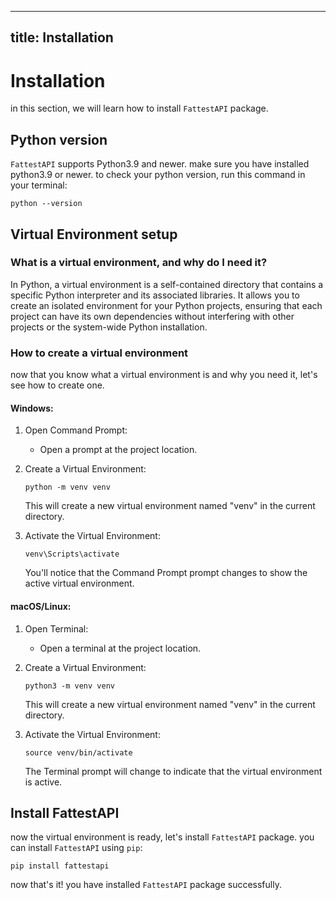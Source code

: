 -------------------------------------------
title: Installation
-------------------------------------------

# Installation
in this section, we will learn how to install `FattestAPI` package.

## Python version
`FattestAPI` supports Python3.9 and newer. make sure you have installed python3.9 or newer.
to check your python version, run this command in your terminal:

```shell
python --version
```

## Virtual Environment setup

### What is a virtual environment, and why do I need it?

In Python, a virtual environment is a self-contained directory that contains a specific Python interpreter and its
associated libraries. It allows you to create an isolated environment for your Python projects, ensuring that each
project can have its own dependencies without interfering with other projects or the system-wide Python installation.

### How to create a virtual environment

now that you know what a virtual environment is and why you need it, let's see how to create one.

#### Windows:

1. Open Command Prompt:
    - Open a prompt at the project location.

2. Create a Virtual Environment:
   ```
   python -m venv venv
   ```

   This will create a new virtual environment named "venv" in the current directory.

3. Activate the Virtual Environment:
   ```
   venv\Scripts\activate
   ```

   You'll notice that the Command Prompt prompt changes to show the active virtual environment.

#### macOS/Linux:

1. Open Terminal:
    - Open a terminal at the project location.

2. Create a Virtual Environment:
   ```
   python3 -m venv venv
   ```

   This will create a new virtual environment named "venv" in the current directory.

3. Activate the Virtual Environment:
   ```
   source venv/bin/activate
   ```

   The Terminal prompt will change to indicate that the virtual environment is active.

## Install FattestAPI
now the virtual environment is ready, let's install `FattestAPI` package.
you can install `FattestAPI` using `pip`:

```shell
pip install fattestapi
```

now that's it! you have installed `FattestAPI` package successfully.

